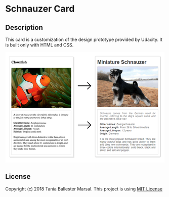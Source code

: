 # Schnauzer Card


## Description
This card is a customization of the design prototype provided by Udacity. It is built only with HTML and CSS.

![Animal cards before and after](images/animal-cards-before-after.png)

## License
Copyright (c) 2018 Tania Ballester Marsal. This project is using [MIT License](LICENSE.md)